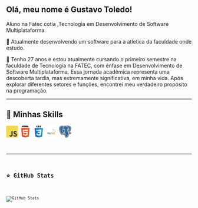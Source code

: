 ##  Olá, meu nome é Gustavo Toledo!

Aluno na Fatec cotia ,Tecnologia em Desenvolvimento de Software Multiplataforma.

🔭 Atualmente desenvolvendo um software para a atletica da faculdade onde estudo.

💬 Tenho 27 anos e estou atualmente cursando o primeiro semestre na faculdade de Tecnologia na FATEC, com ênfase em Desenvolvimento de Software Multiplataforma. Essa jornada acadêmica representa uma descoberta tardia, mas extremamente significativa, em minha vida. Após explorar diferentes setores e funções, encontrei meu verdadeiro propósito na programação.

---

## 🚀 Minhas Skills


<code><img height="32" src="https://raw.githubusercontent.com/github/explore/80688e429a7d4ef2fca1e82350fe8e3517d3494d/topics/javascript/javascript.png" alt="Javascript"/></code>
<code><img height="32" src="https://raw.githubusercontent.com/github/explore/80688e429a7d4ef2fca1e82350fe8e3517d3494d/topics/html/html.png" alt="HTML5"/></code>
<code><img height="32" src="https://raw.githubusercontent.com/github/explore/80688e429a7d4ef2fca1e82350fe8e3517d3494d/topics/css/css.png" alt="CSS"/></code>
<code><img height="32" src="https://raw.githubusercontent.com/github/explore/80688e429a7d4ef2fca1e82350fe8e3517d3494d/topics/mysql/mysql.png" alt="MySQL"/></code>
<code><img height="32" src="https://raw.githubusercontent.com/github/explore/80688e429a7d4ef2fca1e82350fe8e3517d3494d/topics/postgresql/postgresql.png" alt="PostegreSQL"/><code>

---

## ⭐ GitHub Stats

![GitHub Stats](https://github-readme-stats.vercel.app/api?username=gustavo03toledo&show_icons=true)
